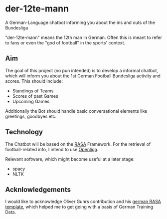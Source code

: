# der-12te-mann
A German-Language chatbot informing you about the ins and outs of the Bundesliga

"der-12te-mann" means the 12th man in German. Often this is meant to refer to fans or even the "god of football" in the sports' context.

## Aim
The goal of this project (no pun intended) is to develop a informal chatbot, which will inform you about the 1st German Football Bundesliga activity and scores.
This should include:
- Standings of Teams 
- Scores of past Games
- Upcoming Games

Additionally the Bot should handle basic conversational elements like greetings, goodbyes etc.

## Technology

The Chatbot will be based on the [RASA](https://rasa.com/docs/) Framework.
For the retrieval of football-related info, I intend to use [Openliga](https://www.openligadb.de/).

Relevant software, which might become useful at a later stage:
- spacy
- NLTK


## Acknlowledgements
I would like to acknowledge Oliver Guhrs contribution and his [german RASA template](https://github.com/oliverguhr/german-rasa-bot), 
which helped me to get going with a basis of German Training Data. 